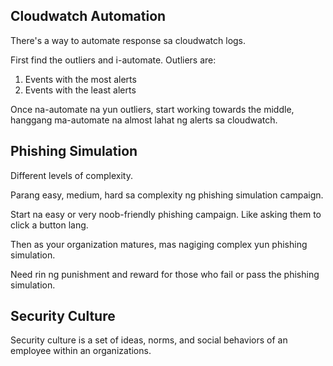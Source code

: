 ## Cloudwatch Automation
There's a way to automate response sa cloudwatch logs.

First find the outliers and i-automate. Outliers are:
1. Events with the most alerts
2. Events with the least alerts

Once na-automate na yun outliers, start working towards the middle, hanggang ma-automate na almost lahat ng alerts sa cloudwatch.
## Phishing Simulation
Different levels of complexity.

Parang easy, medium, hard sa complexity ng phishing simulation campaign.

Start na easy or very noob-friendly phishing campaign. Like asking them to click a button lang.

Then as your organization matures, mas nagiging complex yun phishing simulation.

Need rin ng punishment and reward for those who fail or pass the phishing simulation.
## Security Culture
Security culture is a set of ideas, norms, and social behaviors of an employee within an organizations.